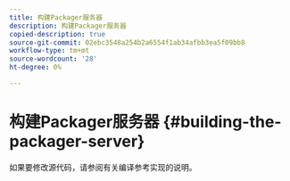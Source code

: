 ```yaml
---
title: 构建Packager服务器
description: 构建Packager服务器
copied-description: true
source-git-commit: 02ebc3548a254b2a6554f1ab34afbb3ea5f09bb8
workflow-type: tm+mt
source-wordcount: '28'
ht-degree: 0%

---
```


# 构建Packager服务器 {#building-the-packager-server}

如果要修改源代码，请参阅有关编译参考实现的说明。
